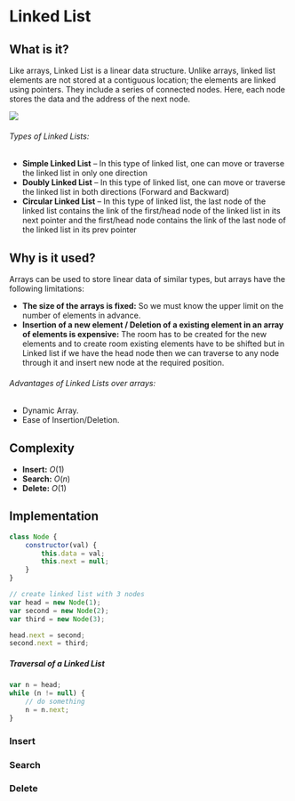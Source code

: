 # Linked List
## What is it?
Like arrays, Linked List is a linear data structure. Unlike arrays, linked list elements are not stored at a contiguous location; the elements are linked using pointers. They include a series of connected nodes. Here, each node stores the data and the address of the next node.
  
![](https://media.geeksforgeeks.org/wp-content/uploads/20220816144425/LLdrawio.png)

###### Types of Linked Lists:
-   **Simple Linked List** – In this type of linked list, one can move or traverse the linked list in only one direction
-   **Doubly Linked List** – In this type of linked list, one can move or traverse the linked list in both directions (Forward and Backward)
-   **Circular Linked List** – In this type of linked list, the last node of the linked list contains the link of the first/head node of the linked list in its next pointer and the first/head node contains the link of the last node of the linked list in its prev pointer

## Why is it used?
Arrays can be used to store linear data of similar types, but arrays have the following limitations:
- **The size of the arrays is fixed:** So we must know the upper limit on the number of elements in advance.
- **Insertion of a new element / Deletion of a existing element in an array of elements is expensive:**  The room has to be created for the new elements and to create room existing elements have to be shifted but in Linked list if we have the head node then we can traverse to any node through it and insert new node at the required position.

###### Advantages of Linked Lists over arrays:
-   Dynamic Array.
-   Ease of Insertion/Deletion.

## Complexity
- **Insert:** $O(1)$
- **Search:** $O(n)$
- **Delete:** $O(1)$

## Implementation
```javascript
class Node {
	constructor(val) {
		this.data = val;
		this.next = null;
	}
}

// create linked list with 3 nodes
var head = new Node(1);
var second = new Node(2);
var third = new Node(3);

head.next = second;
second.next = third;
```

##### Traversal of a Linked List
```javascript
var n = head;
while (n != null) {
	// do something
	n = n.next;
}
```


### Insert
### Search
### Delete